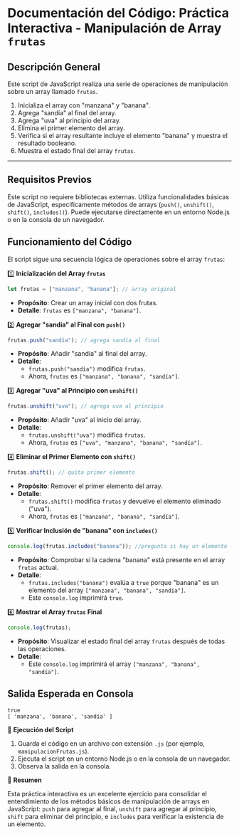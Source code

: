 # Documentación del Código: Práctica Interactiva - Manipulación de Array `frutas`

## Descripción General

Este script de JavaScript realiza una serie de operaciones de manipulación sobre un array llamado `frutas`.
1.  Inicializa el array con "manzana" y "banana".
2.  Agrega "sandía" al final del array.
3.  Agrega "uva" al principio del array.
4.  Elimina el primer elemento del array.
5.  Verifica si el array resultante incluye el elemento "banana" y muestra el resultado booleano.
6.  Muestra el estado final del array `frutas`.

---

## Requisitos Previos

Este script no requiere bibliotecas externas. Utiliza funcionalidades básicas de JavaScript, específicamente métodos de arrays (`push()`, `unshift()`, `shift()`, `includes()`). Puede ejecutarse directamente en un entorno Node.js o en la consola de un navegador.

## Funcionamiento del Código

El script sigue una secuencia lógica de operaciones sobre el array `frutas`:

1️⃣ **Inicialización del Array `frutas`**

```js
let frutas = ["manzana", "banana"]; // array original
```

*   **Propósito**: Crear un array inicial con dos frutas.
*   **Detalle**: `frutas` es `["manzana", "banana"]`.

2️⃣ **Agregar "sandía" al Final con `push()`**

```js
frutas.push("sandía"); // agrega sandía al final
```

*   **Propósito**: Añadir "sandía" al final del array.
*   **Detalle**:
    *   `frutas.push("sandía")` modifica `frutas`.
    *   Ahora, `frutas` es `["manzana", "banana", "sandía"]`.

3️⃣ **Agregar "uva" al Principio con `unshift()`**

```js
frutas.unshift("uva"); // agrega uva al principio
```

*   **Propósito**: Añadir "uva" al inicio del array.
*   **Detalle**:
    *   `frutas.unshift("uva")` modifica `frutas`.
    *   Ahora, `frutas` es `["uva", "manzana", "banana", "sandía"]`.

4️⃣ **Eliminar el Primer Elemento con `shift()`**

```js
frutas.shift(); // quita primer elemento
```

*   **Propósito**: Remover el primer elemento del array.
*   **Detalle**:
    *   `frutas.shift()` modifica `frutas` y devuelve el elemento eliminado ("uva").
    *   Ahora, `frutas` es `["manzana", "banana", "sandía"]`.

5️⃣ **Verificar Inclusión de "banana" con `includes()`**

```js
console.log(frutas.includes("banana")); //pregunta si hay un elemento - devuelve booleano
```

*   **Propósito**: Comprobar si la cadena "banana" está presente en el array `frutas` actual.
*   **Detalle**:
    *   `frutas.includes("banana")` evalúa a `true` porque "banana" es un elemento del array `["manzana", "banana", "sandía"]`.
    *   Este `console.log` imprimirá `true`.

6️⃣ **Mostrar el Array `frutas` Final**

```js
console.log(frutas);
```

*   **Propósito**: Visualizar el estado final del array `frutas` después de todas las operaciones.
*   **Detalle**:
    *   Este `console.log` imprimirá el array `["manzana", "banana", "sandía"]`.

## Salida Esperada en Consola

```
true
[ 'manzana', 'banana', 'sandía' ]
```

🚀 **Ejecución del Script**

1.  Guarda el código en un archivo con extensión `.js` (por ejemplo, `manipulacionFrutas.js`).
2.  Ejecuta el script en un entorno Node.js o en la consola de un navegador.
3.  Observa la salida en la consola.

🏁 **Resumen**

Esta práctica interactiva es un excelente ejercicio para consolidar el entendimiento de los métodos básicos de manipulación de arrays en JavaScript: `push` para agregar al final, `unshift` para agregar al principio, `shift` para eliminar del principio, e `includes` para verificar la existencia de un elemento.